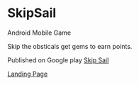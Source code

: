 # SkipSail
 Android Mobile Game

Skip the obsticals get gems to earn points.

Published on Google play
[Skip Sail](https://play.google.com/store/apps/details?id=com.Critaz.ShipSail)

[Landing Page](https://www.critaz.online)
